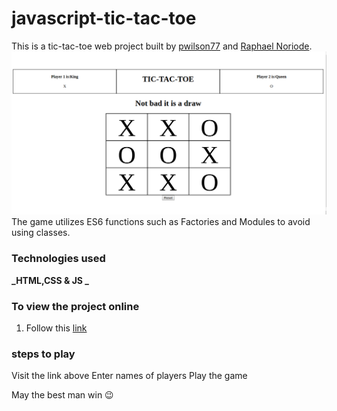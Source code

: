 # javascript-tic-tac-toe

This is a tic-tac-toe web project built by [pwilson77](https://github.com/pwilson77) and [Raphael Noriode](https://github.com/Oghenebrume50).
![A screeshot](game.png)
The game utilizes ES6 functions such as Factories and Modules to avoid using classes.

### Technologies used

**_HTML,CSS & JS _**

### To view the project online

1. Follow this [link]()

### steps to play
Visit the link above
Enter names of players
Play the game

May the best man win :wink:
